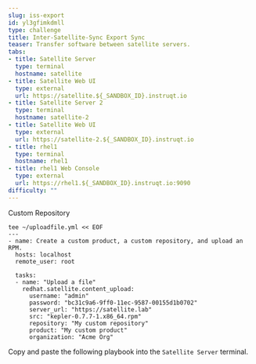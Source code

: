 ```yaml
---
slug: iss-export
id: yl3gfimkdmll
type: challenge
title: Inter-Satellite-Sync Export Sync
teaser: Transfer software between satellite servers.
tabs:
- title: Satellite Server
  type: terminal
  hostname: satellite
- title: Satellite Web UI
  type: external
  url: https://satellite.${_SANDBOX_ID}.instruqt.io
- title: Satellite Server 2
  type: terminal
  hostname: satellite-2
- title: Satellite Web UI
  type: external
  url: https://satellite-2.${_SANDBOX_ID}.instruqt.io
- title: rhel1
  type: terminal
  hostname: rhel1
- title: rhel1 Web Console
  type: external
  url: https://rhel1.${_SANDBOX_ID}.instruqt.io:9090
difficulty: ""
---
```


Custom Repository

```
tee ~/uploadfile.yml << EOF
---
- name: Create a custom product, a custom repository, and upload an RPM.
  hosts: localhost
  remote_user: root

  tasks:
  - name: "Upload a file"
    redhat.satellite.content_upload:
      username: "admin"
      password: "bc31c9a6-9ff0-11ec-9587-00155d1b0702"
      server_url: "https://satellite.lab"
      src: "kepler-0.7.7-1.x86_64.rpm"
      repository: "My custom repository"
      product: "My custom product"
      organization: "Acme Org"
```

Copy and paste the following playbook into the `Satellite Server` terminal.

```

```



